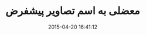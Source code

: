 ---
layout: post
title: "معضلی به اسم تصاویر پیشفرض"
date: 2015-04-20 16:41:12
section: article
tags: images
link: "http://hive.ir/%D9%85%D8%B9%D8%B6%D9%84%DB%8C-%D8%A8%D9%87-%D8%A7%D8%B3%D9%85-%D8%AA%D8%B5%D8%A7%D9%88%DB%8C%D8%B1-%D9%BE%DB%8C%D8%B4%D9%81%D8%B1%D8%B6/"
user: "نوید کاشانی"
user_link: "http://navid.kashani.ir/"
---